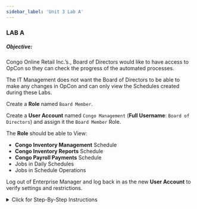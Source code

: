 ```yaml
---
sidebar_label: 'Unit 3 Lab A'
---
```


### LAB A

##### Objective:

Congo Online Retail Inc.’s., Board of Directors would like to have access to OpCon so they can check the progress of the automated processes.

The IT Management does not want the Board of Directors to be able to make any changes in OpCon and can only view the Schedules created during these Labs. 

Create a **Role** named ```Board Member```. 

Create a **User Account** named ```Congo Management``` (**Full Username**: ```Board of Directors```) and assign it the ```Board Member``` Role.

The **Role** should be able to View:

* **Congo Inventory Management** Schedule
* **Congo Inventory Reports** Schedule
* **Congo Payroll Payments** Schedule
* Jobs in Daily Schedules
* Jobs in Schedule Operations

Log out of Enterprise Manager and log back in as the new **User Account** to verify settings and restrictions.

<!--
<div>
<video width="320" height="240" controls>
  <source src="videobasic/U3LabA.mp4" type="video/mp4"></source>
Your browser does not support the video tag.
</video>
</div>
-->

<details>

<summary>Click for Step-By-Step Instructions</summary>

**Lab Instructions**:  

*	Create a **Role** named **Board Member**
*	Grant permissions to view the following Lab Schedules:
    *	Congo Inventory Management
    *	Congo Inventory Reports 
    *	Congo Payroll Payments
*	Create a **User Account** named **Congo Management**
*	Give a **Full Username** of **Board of Directors**
*	Change the password to ```opconxps```
*	Assign the **Board Member** role to the Congo Management User Account
*	The **Board Member** Role should be able to View Jobs in Daily Schedules
*	The **Board Member** Role should be able to View Jobs in Schedule Operations
*	Logout of the Enterprise Manager
*	From top left, choose **Enterprise Manager > Logout**
*	Login with the new User account and password
*	Verify the permissions are accurate
*	The Jobs are visible in the operations view
*	Changes cannot be made to Jobs
*	Logout and login again using leaving the Username and Password blank

</details>